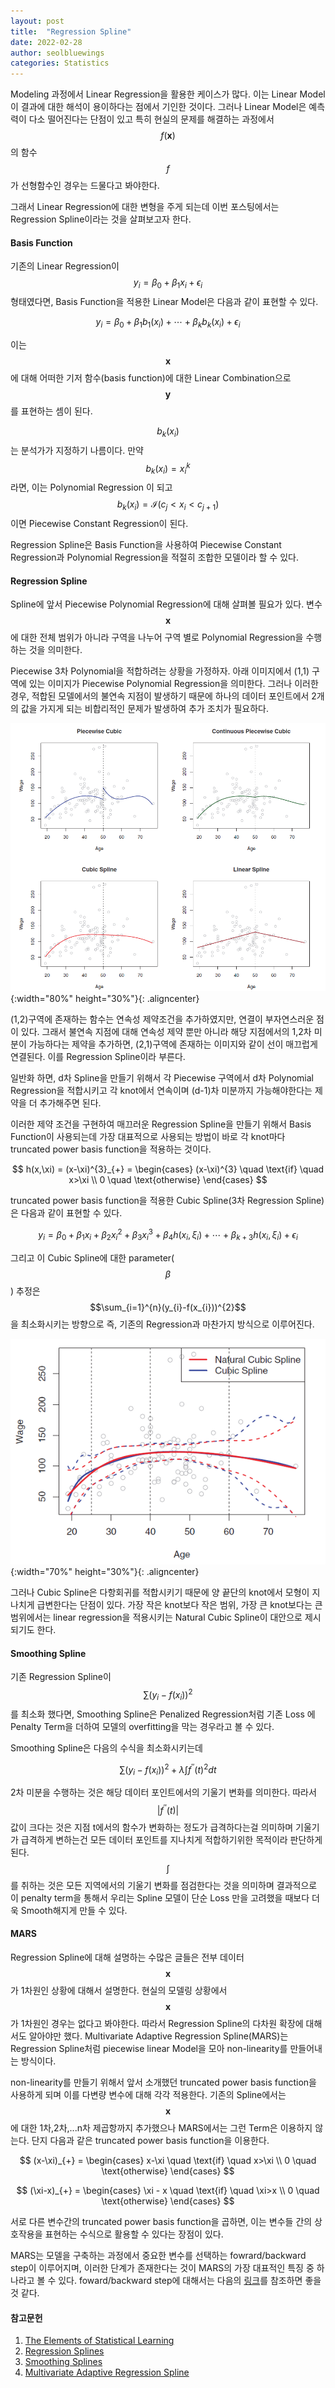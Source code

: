 ```yaml
---
layout: post
title:  "Regression Spline"
date: 2022-02-28
author: seolbluewings
categories: Statistics
---
```


Modeling 과정에서 Linear Regression을 활용한 케이스가 많다. 이는 Linear Model이 결과에 대한 해석이 용이하다는 점에서 기인한 것이다. 그러나 Linear Model은 예측력이 다소 떨어진다는 단점이 있고 특히 현실의 문제를 해결하는 과정에서 $$f(\mathbf{x})$$의 함수 $$f$$가 선형함수인 경우는 드물다고 봐야한다.

그래서 Linear Regression에 대한 변형을 주게 되는데 이번 포스팅에서는 Regression Spline이라는 것을 살펴보고자 한다.

#### Basis Function

기존의 Linear Regression이 $$y_{i} = \beta_{0}+\beta_{1}x_{i} + \epsilon_{i} $$ 형태였다면, Basis Function을 적용한 Linear Model은 다음과 같이 표현할 수 있다.

$$ y_{i} = \beta_{0} + \beta_{1}b_{1}(x_{i}) + \cdots + \beta_{k}b_{k}(x_{i}) + \epsilon_{i} $$

이는 $$\mathbf{x}$$에 대해 어떠한 기저 함수(basis function)에 대한 Linear Combination으로 $$\mathbf{y}$$를 표현하는 셈이 된다.

$$b_{k}(x_{i})$$는 분석가가 지정하기 나름이다. 만약 $$b_{k}(x_{i}) = x_{i}^{k}$$ 라면, 이는 Polynomial Regression 이 되고 $$b_{k}(x_{i}) = \mathcal{I}(c_{j} < x_{i} < c_{j+1})$$ 이면 Piecewise Constant Regression이 된다.

Regression Spline은 Basis Function을 사용하여 Piecewise Constant Regression과 Polynomial Regression을 적절히 조합한 모델이라 할 수 있다.

#### Regression Spline

Spline에 앞서 Piecewise Polynomial Regression에 대해 살펴볼 필요가 있다. 변수 $$\mathbf{x}$$에 대한 전체 범위가 아니라 구역을 나누어 구역 별로 Polynomial Regression을 수행하는 것을 의미한다.

Piecewise 3차 Polynomial을 적합하려는 상황을 가정하자. 아래 이미지에서 (1,1) 구역에 있는 이미지가 Piecewise Polynomial Regression을 의미한다. 그러나 이러한 경우, 적합된 모델에서의 불연속 지점이 발생하기 때문에 하나의 데이터 포인트에서 2개의 값을 가지게 되는 비합리적인 문제가 발생하여 추가 조치가 필요하다.

![Spline](https://github.com/seolbluewings/seolbluewings.github.io/blob/master/assets/spline.png?raw=true){:width="80%" height="30%"}{: .aligncenter}

(1,2)구역에 존재하는 함수는 연속성 제약조건을 추가하였지만, 연결이 부자연스러운 점이 있다. 그래서 불연속 지점에 대해 연속성 제약 뿐만 아니라 해당 지점에서의 1,2차 미분이 가능하다는 제약을 추가하면, (2,1)구역에 존재하는 이미지와 같이 선이 매끄럽게 연결된다. 이를 Regression Spline이라 부른다.

일반화 하면, d차 Spline을 만들기 위해서 각 Piecewise 구역에서 d차 Polynomial Regression을 적합시키고 각 knot에서 연속이며 (d-1)차 미분까지 가능해야한다는 제약을 더 추가해주면 된다.

이러한 제약 조건을 구현하여 매끄러운 Regression Spline을 만들기 위해서 Basis Function이 사용되는데 가장 대표적으로 사용되는 방법이 바로 각 knot마다 truncated power basis function을 적용하는 것이다.

$$
h(x,\xi) = (x-\xi)^{3}_{+} = \begin{cases}
(x-\xi)^{3} \quad \text{if} \quad x>\xi \\
0 \quad \text{otherwise}
\end{cases}
$$

truncated power basis function을 적용한 Cubic Spline(3차 Regression Spline)은 다음과 같이 표현할 수 있다.

$$ y_{i} = \beta_{0} + \beta_{1}x_{i} + \beta_{2}x_{i}^{2} + \beta_{3}x_{i}^{3} + \beta_{4}h(x_{i},\xi_{i}) + \cdots + \beta_{k+3}h(x_{i},\xi_{i}) + \epsilon_{i} $$

그리고 이 Cubic Spline에 대한 parameter($$\beta$$) 추정은 $$\sum_{i=1}^{n}(y_{i}-f(x_{i}))^{2}$$ 을 최소화시키는 방향으로 즉, 기존의 Regression과 마찬가지 방식으로 이루어진다.


![Spline](https://github.com/seolbluewings/seolbluewings.github.io/blob/master/assets/spline2.png?raw=true){:width="70%" height="30%"}{: .aligncenter}


그러나 Cubic Spline은 다항회귀를 적합시키기 때문에 양 끝단의 knot에서 모형이 지나치게 급변한다는 단점이 있다. 가장 작은 knot보다 작은 범위, 가장 큰 knot보다는 큰 범위에서는 linear regression을 적용시키는 Natural Cubic Spline이 대안으로 제시되기도 한다.

#### Smoothing Spline

기존 Regression Spline이 $$\sum\left(y_{i}-f(x_{i})\right)^{2}$$ 를 최소화 했다면, Smoothing  Spline은 Penalized Regression처럼 기존 Loss 에 Penalty Term을 더하여 모델의 overfitting을 막는 경우라고 볼 수 있다.

Smoothing Spline은 다음의 수식을 최소화시키는데

$$ \sum\left(y_{i}-f(x_{i})\right)^{2} + \lambda\int f^{''}(t)^{2}dt $$

2차 미분을 수행하는 것은 해당 데이터 포인트에서의 기울기 변화를 의미한다. 따라서 $$\vert f^{''}(t)\vert$$ 값이 크다는 것은 지점 t에서의 함수가 변화하는 정도가 급격하다는걸 의미하며 기울기가 급격하게 변하는건 모든 데이터 포인트를 지나치게 적합하기위한 목적이라 판단하게 된다. $$\int$$를 취하는 것은 모든 지역에서의 기울기 변화를 점검한다는 것을 의미하며 결과적으로 이 penalty term을 통해서 우리는 Spline 모델이 단순 Loss 만을 고려했을 때보다 더욱 Smooth해지게 만들 수 있다.


#### MARS

Regression Spline에 대해 설명하는 수많은 글들은 전부 데이터 $$\mathbf{x}$$가 1차원인 상황에 대해서 설명한다. 현실의 모델링 상황에서 $$\mathbf{x}$$가 1차원인 경우는 없다고 봐야한다. 따라서 Regression Spline의 다차원 확장에 대해서도 알아야만 했다. Multivariate Adaptive Regression Spline(MARS)는 Regression Spline처럼 piecewise linear Model을 모아 non-linearity를 만들어내는 방식이다.

non-linearity를 만들기 위해서 앞서 소개했던 truncated power basis function을 사용하게 되며 이를 다변량 변수에 대해 각각 적용한다. 기존의 Spline에서는 $$\mathbf{x}$$에 대한 1차,2차,...n차 제곱항까지 추가했으나 MARS에서는 그런 Term은 이용하지 않는다. 단지 다음과 같은 truncated power basis function을 이용한다.

$$
(x-\xi)_{+} = \begin{cases}
x-\xi \quad \text{if} \quad x>\xi \\
0 \quad \text{otherwise}
\end{cases}
$$

$$
(\xi-x)_{+} = \begin{cases}
\xi - x \quad \text{if} \quad \xi>x \\
0 \quad \text{otherwise}
\end{cases}
$$

서로 다른 변수간의 truncated power basis function을 곱하면, 이는 변수들 간의 상호작용을 표현하는 수식으로 활용할 수 있다는 장점이 있다.

MARS는 모델을 구축하는 과정에서 중요한 변수를 선택하는 fowrard/backward step이 이루어지며, 이러한 단계가 존재한다는 것이 MARS의 가장 대표적인 특징 중 하나라고 볼 수 있다. foward/backward step에 대해서는 다음의 [링크](https://asbates.rbind.io/2019/03/02/multivariate-adaptive-regression-splines/)를 참조하면 좋을 것 같다.



#### 참고문헌

1. [The Elements of Statistical Learning](https://hastie.su.domains/ElemStatLearn/)
2. [Regression Splines](https://cdm98.tistory.com/26)
3. [Smoothing Splines](https://cdm98.tistory.com/27?category=749235)
4. [Multivariate Adaptive Regression Spline](https://asbates.rbind.io/2019/03/02/multivariate-adaptive-regression-splines/)
